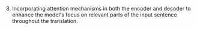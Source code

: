 3. Incorporating attention mechanisms in both the encoder and decoder to enhance the model's focus on relevant parts of the input sentence throughout the translation.